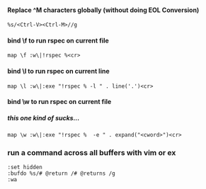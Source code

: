 #### Replace ^M characters globally (without doing EOL Conversion)
```vim
%s/<Ctrl-V><Ctrl-M>//g
```

#### bind \f to run rspec on current file
```vim
map \f :w\|!rspec %<cr>
```

#### bind \l to run rspec on current line
```vim
map \l :w\|:exe "!rspec % -l " . line('.')<cr>
```

#### bind \w to run rspec on current file
##### this one kind of sucks...
```vim
map \w :w\|:exe "!rspec %  -e " . expand("<cword>")<cr>
```

### run a command across all buffers with vim or ex
```vim
:set hidden
:bufdo %s/# @return /# @returns /g
:wa
```

